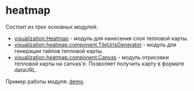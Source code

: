 heatmap
===

Состоит из трех основных модулей:
* [visualization.Heatmap](https://github.com/alt-j/ymaps-modules/blob/master/visualization/heatmap/Heatmap.md) - модуль для нанесения слоя тепловой карты.
* [visualization.heatmap.component.TileUrlsGenerator](https://github.com/alt-j/ymaps-modules/blob/master/visualization/heatmap/component/TileUrlsGenerator.md) - модуль для генерации тайлов тепловой карты.
* [visualization.heatmap.component.Canvas](https://github.com/alt-j/ymaps-modules/blob/master/visualization/heatmap/component/Canvas.md) - модуль отрисовки тепловой карты на canvas'e. Позволяет получить карту в формате dataURL.


Пример работы модуля: [demo](http://alt-j.github.io/ymaps-modules/heatmap-layer/).
